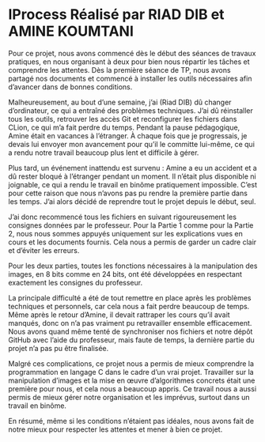 # IProcess Réalisé par RIAD DIB et AMINE KOUMTANI

Pour ce projet, nous avons commencé dès le début des séances de travaux pratiques, en nous organisant à deux pour bien nous répartir les tâches et comprendre les attentes. Dès la première séance de TP, nous avons partagé nos documents et commencé à installer les outils nécessaires afin d’avancer dans de bonnes conditions.

Malheureusement, au bout d’une semaine, j’ai (Riad DIB) dû changer d’ordinateur, ce qui a entraîné des problèmes techniques. J’ai dû réinstaller tous les outils, retrouver les accès Git et reconfigurer les fichiers dans CLion, ce qui m’a fait perdre du temps. Pendant la pause pédagogique, Amine était en vacances à l’étranger. À chaque fois que je progressais, je devais lui envoyer mon avancement pour qu’il le committe lui-même, ce qui a rendu notre travail beaucoup plus lent et difficile à gérer.

Plus tard, un événement inattendu est survenu : Amine a eu un accident et a dû rester bloqué à l’étranger pendant un moment. Il n’était plus disponible ni joignable, ce qui a rendu le travail en binôme pratiquement impossible. C’est pour cette raison que nous n’avons pas pu rendre la première partie dans les temps. J’ai alors décidé de reprendre tout le projet depuis le début, seul.

J’ai donc recommencé tous les fichiers en suivant rigoureusement les consignes données par le professeur. Pour la Partie 1 comme pour la Partie 2, nous nous sommes appuyés uniquement sur les explications vues en cours et les documents fournis. Cela nous a permis de garder un cadre clair et d’éviter les erreurs.

Pour les deux parties, toutes les fonctions nécessaires à la manipulation des images, en 8 bits comme en 24 bits, ont été développées en respectant exactement les consignes du professeur.

La principale difficulté a été de tout remettre en place après les problèmes techniques et personnels, car cela nous a fait perdre beaucoup de temps. Même après le retour d’Amine, il devait rattraper les cours qu’il avait manqués, donc on n’a pas vraiment pu retravailler ensemble efficacement. Nous avons quand même tenté de synchroniser nos fichiers et notre dépôt GitHub avec l’aide du professeur, mais faute de temps, la dernière partie du projet n’a pas pu être finalisée.

Malgré ces complications, ce projet nous a permis de mieux comprendre la programmation en langage C dans le cadre d’un vrai projet. Travailler sur la manipulation d’images et la mise en œuvre d’algorithmes concrets était une première pour nous, et cela nous a beaucoup appris. Ce travail nous a aussi permis de mieux gérer notre organisation et les imprévus, surtout dans un travail en binôme.

En résumé, même si les conditions n’étaient pas idéales, nous avons fait de notre mieux pour respecter les attentes et mener à bien ce projet.